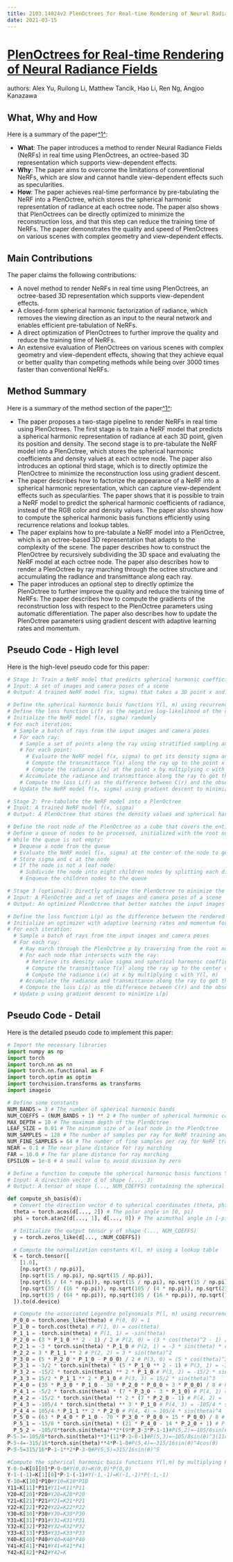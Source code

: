 ```yaml
---
title: 2103.14024v2 PlenOctrees for Real-time Rendering of Neural Radiance Fields
date: 2021-03-15
---
```


# [PlenOctrees for Real-time Rendering of Neural Radiance Fields](http://arxiv.org/abs/2103.14024v2)

authors: Alex Yu, Ruilong Li, Matthew Tancik, Hao Li, Ren Ng, Angjoo Kanazawa


## What, Why and How

[1]: https://arxiv.org/abs/2103.14024 "PlenOctrees for Real-time Rendering of Neural Radiance Fields"
[2]: http://export.arxiv.org/abs/2103.14024 "[2103.14024] PlenOctrees for Real-time Rendering of Neural Radiance Fields"
[3]: https://arxiv.org/pdf/2103.14024 "arXiv.org e-Print archive"

Here is a summary of the paper[^1^][1]:

- **What**: The paper introduces a method to render Neural Radiance Fields (NeRFs) in real time using PlenOctrees, an octree-based 3D representation which supports view-dependent effects.
- **Why**: The paper aims to overcome the limitations of conventional NeRFs, which are slow and cannot handle view-dependent effects such as specularities.
- **How**: The paper achieves real-time performance by pre-tabulating the NeRF into a PlenOctree, which stores the spherical harmonic representation of radiance at each octree node. The paper also shows that PlenOctrees can be directly optimized to minimize the reconstruction loss, and that this step can reduce the training time of NeRFs. The paper demonstrates the quality and speed of PlenOctrees on various scenes with complex geometry and view-dependent effects.

## Main Contributions

The paper claims the following contributions:

- A novel method to render NeRFs in real time using PlenOctrees, an octree-based 3D representation which supports view-dependent effects.
- A closed-form spherical harmonic factorization of radiance, which removes the viewing direction as an input to the neural network and enables efficient pre-tabulation of NeRFs.
- A direct optimization of PlenOctrees to further improve the quality and reduce the training time of NeRFs.
- An extensive evaluation of PlenOctrees on various scenes with complex geometry and view-dependent effects, showing that they achieve equal or better quality than competing methods while being over 3000 times faster than conventional NeRFs.

## Method Summary

[1]: https://arxiv.org/abs/2103.14024 "PlenOctrees for Real-time Rendering of Neural Radiance Fields"
[2]: http://export.arxiv.org/abs/2103.14024 "[2103.14024] PlenOctrees for Real-time Rendering of Neural Radiance Fields"
[3]: https://arxiv.org/pdf/2103.14024 "arXiv.org e-Print archive"

Here is a summary of the method section of the paper[^1^][1]:

- The paper proposes a two-stage pipeline to render NeRFs in real time using PlenOctrees. The first stage is to train a NeRF model that predicts a spherical harmonic representation of radiance at each 3D point, given its position and density. The second stage is to pre-tabulate the NeRF model into a PlenOctree, which stores the spherical harmonic coefficients and density values at each octree node. The paper also introduces an optional third stage, which is to directly optimize the PlenOctree to minimize the reconstruction loss using gradient descent.
- The paper describes how to factorize the appearance of a NeRF into a spherical harmonic representation, which can capture view-dependent effects such as specularities. The paper shows that it is possible to train a NeRF model to predict the spherical harmonic coefficients of radiance, instead of the RGB color and density values. The paper also shows how to compute the spherical harmonic basis functions efficiently using recurrence relations and lookup tables.
- The paper explains how to pre-tabulate a NeRF model into a PlenOctree, which is an octree-based 3D representation that adapts to the complexity of the scene. The paper describes how to construct the PlenOctree by recursively subdividing the 3D space and evaluating the NeRF model at each octree node. The paper also describes how to render a PlenOctree by ray marching through the octree structure and accumulating the radiance and transmittance along each ray.
- The paper introduces an optional step to directly optimize the PlenOctree to further improve the quality and reduce the training time of NeRFs. The paper describes how to compute the gradients of the reconstruction loss with respect to the PlenOctree parameters using automatic differentiation. The paper also describes how to update the PlenOctree parameters using gradient descent with adaptive learning rates and momentum.

## Pseudo Code - High level

Here is the high-level pseudo code for this paper:

```python
# Stage 1: Train a NeRF model that predicts spherical harmonic coefficients of radiance
# Input: A set of images and camera poses of a scene
# Output: A trained NeRF model f(x, sigma) that takes a 3D point x and returns its density sigma and spherical harmonic coefficients c

# Define the spherical harmonic basis functions Y(l, m) using recurrence relations and lookup tables
# Define the loss function L(f) as the negative log-likelihood of the observed colors given the predicted radiance and density
# Initialize the NeRF model f(x, sigma) randomly
# For each iteration:
  # Sample a batch of rays from the input images and camera poses
  # For each ray:
    # Sample a set of points along the ray using stratified sampling and hierarchical sampling
    # For each point:
      # Evaluate the NeRF model f(x, sigma) to get its density sigma and spherical harmonic coefficients c
      # Compute the transmittance T(x) along the ray up to the point x
      # Compute the radiance L(x) at the point x by multiplying c with Y(l, m)
    # Accumulate the radiance and transmittance along the ray to get the predicted color C(r)
    # Compute the loss L(f) as the difference between C(r) and the observed color
  # Update the NeRF model f(x, sigma) using gradient descent to minimize L(f)

# Stage 2: Pre-tabulate the NeRF model into a PlenOctree
# Input: A trained NeRF model f(x, sigma)
# Output: A PlenOctree that stores the density values and spherical harmonic coefficients at each octree node

# Define the root node of the PlenOctree as a cube that covers the entire 3D space
# Define a queue of nodes to be processed, initialized with the root node
# While the queue is not empty:
  # Dequeue a node from the queue
  # Evaluate the NeRF model f(x, sigma) at the center of the node to get its density sigma and spherical harmonic coefficients c
  # Store sigma and c at the node
  # If the node is not a leaf node:
    # Subdivide the node into eight children nodes by splitting each dimension in half
    # Enqueue the children nodes to the queue

# Stage 3 (optional): Directly optimize the PlenOctree to minimize the reconstruction loss
# Input: A PlenOctree and a set of images and camera poses of a scene
# Output: An optimized PlenOctree that better matches the input images

# Define the loss function L(p) as the difference between the rendered colors from the PlenOctree p and the observed colors from the input images
# Initialize an optimizer with adaptive learning rates and momentum for updating p
# For each iteration:
  # Sample a batch of rays from the input images and camera poses
  # For each ray:
    # Ray march through the PlenOctree p by traversing from the root node to the leaf node that contains the ray origin
    # For each node that intersects with the ray:
      # Retrieve its density value sigma and spherical harmonic coefficients c
      # Compute the transmittance T(x) along the ray up to the center of the node x
      # Compute the radiance L(x) at x by multiplying c with Y(l, m)
    # Accumulate the radiance and transmittance along the ray to get the predicted color C(r)
    # Compute the loss L(p) as the difference between C(r) and the observed color
  # Update p using gradient descent to minimize L(p)
```

## Pseudo Code - Detail

Here is the detailed pseudo code to implement this paper:

```python
# Import the necessary libraries
import numpy as np
import torch
import torch.nn as nn
import torch.nn.functional as F
import torch.optim as optim
import torchvision.transforms as transforms
import imageio

# Define some constants
NUM_BANDS = 3 # The number of spherical harmonic bands
NUM_COEFFS = (NUM_BANDS + 1) ** 2 # The number of spherical harmonic coefficients
MAX_DEPTH = 10 # The maximum depth of the PlenOctree
LEAF_SIZE = 0.01 # The minimum size of a leaf node in the PlenOctree
NUM_SAMPLES = 128 # The number of samples per ray for NeRF training and PlenOctree optimization
NUM_FINE_SAMPLES = 64 # The number of fine samples per ray for NeRF training and PlenOctree optimization
NEAR = 0.1 # The near plane distance for ray marching
FAR = 10.0 # The far plane distance for ray marching
EPSILON = 1e-8 # A small value to avoid division by zero

# Define a function to compute the spherical harmonic basis functions Y(l, m) using recurrence relations and lookup tables
# Input: A direction vector d of shape (..., 3)
# Output: A tensor of shape (..., NUM_COEFFS) containing the spherical harmonic basis functions evaluated at d

def compute_sh_basis(d):
  # Convert the direction vector d to spherical coordinates (theta, phi)
  theta = torch.acos(d[..., 2]) # The polar angle in [0, pi]
  phi = torch.atan2(d[..., 1], d[..., 0]) # The azimuthal angle in [-pi, pi]

  # Initialize the output tensor y of shape (..., NUM_COEFFS)
  y = torch.zeros_like(d[..., :NUM_COEFFS])

  # Compute the normalization constants K(l, m) using a lookup table
  K = torch.tensor([
    [1.0],
    [np.sqrt(3 / np.pi)],
    [np.sqrt(15 / np.pi), np.sqrt(15 / np.pi)],
    [np.sqrt(5 / (4 * np.pi)), np.sqrt(15 / np.pi), np.sqrt(15 / np.pi)],
    [np.sqrt(35 / (16 * np.pi)), np.sqrt(105 / (4 * np.pi)), np.sqrt(21 / np.pi), np.sqrt(7 / np.pi), np.sqrt(7 / np.pi)],
    [np.sqrt(35 / (64 * np.pi)), np.sqrt(105 / (16 * np.pi)), np.sqrt(105 / (4 * np.pi)), np.sqrt(35 / (4 * np.pi)), np.sqrt(35 / (4 * np.pi)), np.sqrt(5 / (16 * np.pi))]
  ]).to(d.device)

  # Compute the associated Legendre polynomials P(l, m) using recurrence relations
  P_0_0 = torch.ones_like(theta) # P(0, 0) = 1
  P_1_0 = torch.cos(theta) # P(1, 0) = cos(theta)
  P_1_1 = -torch.sin(theta) # P(1, 1) = -sin(theta)
  P_2_0 = (3 * P_1_0 ** 2 - 1) / 2 # P(2, 0) = (3 * cos(theta)^2 - 1) / 2
  P_2_1 = -3 * torch.sin(theta) * P_1_0 # P(2, 1) = -3 * sin(theta) * cos(theta)
  P_2_2 = 3 * P_1_1 ** 2 # P(2, 2) = 3 * sin(theta)^2
  P_3_0 = (5 * P_2_0 * P_1_0 - P_0_0) / 2 # P(3, 0) = (5 * cos(theta)^3 - cos(theta)) / 2
  P_3_1 = -3/2 * torch.sin(theta) * (5 * P_1_0 ** 2 - 1) # P(3, 1) = -3/2 * sin(theta) * (5 * cos(theta)^2 - 1)
  P_3_2 = -15/2 * torch.sin(theta) ** 2 * P_1_0 # P(3, 2) = -15/2 * sin(theta)^2 * cos(theta)
  P_3_3 = 15/2 * P_1_1 ** 2 * P_1_0 # P(3, 3) = 15/2 * sin(theta)^3
  P_4_0 = (35 * P_3_0 * P_1_0 - 30 * P_2_0 * P_0_0 + 3 * P_0_0) / 8 # P(4, 0) = (35 * cos(theta)^4 - 30 * cos(theta)^2 + 3) / 8
  P_4_1 = -5/2 * torch.sin(theta) * (7 * P_3_0 - 3 * P_1_0) # P(4, 1) = -5/2 * sin(theta) * (7 * cos(theta)^3 - 3 * cos(theta))
  P_4_2 = -15/2 * torch.sin(theta) ** 2 * (7 * P_2_0 - 1) # P(4, 2) = -15/2 * sin(theta)^2 * (7 * cos(theta)^2 - 1)
  P_4_3 = -105/4 * torch.sin(theta) ** 3 * P_1_0 # P(4, 3) = -105/4 * sin(theta)^3 * cos(theta)
  P_4_4 = 105/4 * P_1_1 ** 2 * P_2_0 # P(4, 4) = 105/4 * sin(theta)^4
  P_5_0 = (63 * P_4_0 * P_1_0 - 70 * P_3_0 * P_0_0 + 15 * P_0_0) / 8 # P(5, 0) = (63 * cos(theta)^5 - 70 * cos(theta)^3 + 15 cos(theta)) / 8
  P_5_1 = -15/8 * torch.sin(theta) * (21 * P_4_0 - 14 * P_2_0 + 1) # P(5, 1) = -15/8 sin(theta) (21 cos(theta)^4 -14 cos(theta)^2 +1)
  P_5_2 = -105/8*torch.sin(theta)**2*(9*P_3-3*P-1-1)#P(5,2)=−105/8sin(θ)^2(9cos(θ)^3−3cos(θ)-1)
P-5-3=-105/8*torch.sin(theta)**3*(11*P-2-0-1)#P(5,3)=−105/8sin(θ)^3(11cos(θ)^2−1)
P-5-4=-315/16*torch.sin(theta)**4*P-1-0#P(5,4)=−315/16sin(θ)^4cos(θ)
P-5-5=315/16*P-1-1**2*P-3-0#P(5,5)=315/16sin(θ)^5

#Compute the spherical harmonic basis functions Y(l,m) by multiplying K(l,m) and P(l,m)
Y-0-0=K[0][0]*P-0-0#Y(0,0)=K(0,0)*P(0,0)
Y-1-(-1)=K[1][0]*P-1-(-1)#Y(-1,-1)=K(-1,-1)*P(-1,-1)
Y-10=K[10]*P10#Y10=K10*P10
Y11=K[11]*P11#Y11=K11*P11
Y20=K[20]*P20#Y20=K20*P20
Y21=K[21]*P21#Y21=K21*P21
Y22=K[22]*P22#Y22=K22*P22
Y30=K[30]*P30#Y30=K30*P30
Y31=K[31]*P31#Y31=K31*P31
Y32=K[32]*P32#Y32=K32*P32
Y33=K[33]*P33#Y33=K33*P33
Y40=K[40]*P40#Y40=K40*P40
Y41=K[41]*P41#Y41=K41*P41
Y42=K[42]*P42#Y42=K